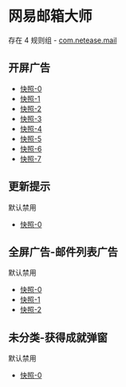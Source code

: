 # 网易邮箱大师

存在 4 规则组 - [com.netease.mail](/src/apps/com.netease.mail.ts)

## 开屏广告

- [快照-0](https://i.gkd.li/i/12893573)
- [快照-1](https://i.gkd.li/i/12923776)
- [快照-2](https://i.gkd.li/i/13195662)
- [快照-3](https://i.gkd.li/i/12818335)
- [快照-4](https://i.gkd.li/i/13206298)
- [快照-5](https://i.gkd.li/i/14046124)
- [快照-6](https://i.gkd.li/i/13207736)
- [快照-7](https://i.gkd.li/i/14900326)

## 更新提示

默认禁用

- [快照-0](https://i.gkd.li/i/12664070)

## 全屏广告-邮件列表广告

默认禁用

- [快照-0](https://i.gkd.li/i/12664070)
- [快照-1](https://i.gkd.li/i/12999833)
- [快照-2](https://i.gkd.li/i/12999841)

## 未分类-获得成就弹窗

默认禁用

- [快照-0](https://i.gkd.li/i/13876817)
